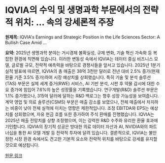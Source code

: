 # IQVIA의 수익 및 생명과학 부문에서의 전략적 위치: … 속의 강세론적 주장

**원제목:** IQVIA's Earnings and Strategic Position in the Life Sciences Sector: A Bullish Case Amid ...

**요약:** 2025년 생명과학 분야는 거시경제 불확실성, 규제 변화, 기술 혁신 가속화 등 복잡한 환경에 직면해 있습니다.  이러한 변동성 속에서 IQVIA는 데이터 중심 비즈니스 모델, 글로벌 규모, 전략적 예측력을 바탕으로 경쟁사들을 앞서고 있습니다.  2025년 1분기 실적 발표에 따르면, IQVIA의 총 매출은 38억 3천만 달러로 전년 대비 2.5% 증가(현재 환율 기준 3.5% 증가)하여 시장 예상치를 상회했습니다. 특히 기술 및 분석 솔루션(TAS) 부문은 실제 세계 증거(RWE) 서비스, AI 기반 분석, 시판 후 약물 감시에 대한 수요 증가에 힘입어 7.6%의 높은 성장률을 기록했습니다. 연구개발(R&D) 솔루션 부문은  1.1% 증가했으나,  315억 달러에 달하는  R&D  백로그는  향후 성장 가능성을 보여줍니다.  계약 영업 및 의료 솔루션(CSMS) 부문은 매출 감소를 보였으나, 전체 매출에서 차지하는 비중이 낮아 전체 실적에 미치는 영향은 제한적입니다.  조정 EBITDA와 EPS는 예상치를 상회했으며,  자유 현금 흐름 또한 증가하여 주식 환매를 진행했습니다.  IQVIA는 2025년 매출 전망치를 상향 조정했으며, 이는  강력한 R&D  수주와 유리한 환율 효과에 기인합니다.  IQVIA의 장기적 성공은 방대한 의료 데이터 자산과 AI, NVIDIA와의 파트너십을 통한 AI 모델 개발 등 전략적 투자에 달려 있습니다.  결론적으로,  IQVIA는 불안정한 시장 환경 속에서도 견고한 기본적 요소와 전략적 위치를 바탕으로 강세를 유지할 것으로 예상됩니다.

[원문 링크](https://www.ainvest.com/news/iqvia-earnings-strategic-position-life-sciences-sector-bullish-case-market-volatility-2507/)
